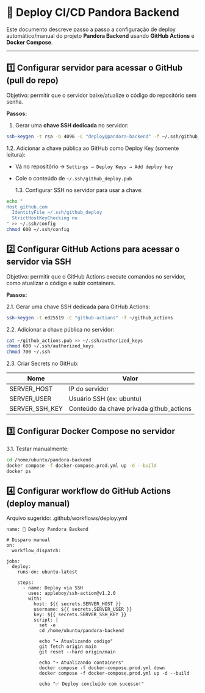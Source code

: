 # 🚀 Deploy CI/CD Pandora Backend

Este documento descreve passo a passo a configuração de deploy automático/manual do projeto **Pandora Backend** usando **GitHub Actions** e **Docker Compose**.

---

## 1️⃣ Configurar servidor para acessar o GitHub (pull do repo)

Objetivo: permitir que o servidor baixe/atualize o código do repositório sem senha.

**Passos:**

1. Gerar uma **chave SSH dedicada** no servidor:

```bash
ssh-keygen -t rsa -b 4096 -C "deploy@pandora-backend" -f ~/.ssh/github_deploy
```

1.2. Adicionar a chave pública ao GitHub como Deploy Key (somente leitura):

- Vá no repositório → `Settings → Deploy Keys → Add deploy key`
- Cole o conteúdo de `~/.ssh/github_deploy.pub`

  1.3. Configurar SSH no servidor para usar a chave:

```bash
echo "
Host github.com
  IdentityFile ~/.ssh/github_deploy
  StrictHostKeyChecking no
" >> ~/.ssh/config
chmod 600 ~/.ssh/config
```

## 2️⃣ Configurar GitHub Actions para acessar o servidor via SSH

Objetivo: permitir que o GitHub Actions execute comandos no servidor, como atualizar o código e subir containers.

**Passos:**

2.1. Gerar uma chave SSH dedicada para GitHub Actions:

```bash
ssh-keygen -t ed25519 -C "github-actions" -f ~/github_actions
```

2.2. Adicionar a chave pública no servidor:

```bash
cat ~/github_actions.pub >> ~/.ssh/authorized_keys
chmod 600 ~/.ssh/authorized_keys
chmod 700 ~/.ssh
```

2.3. Criar Secrets no GitHub:

| Nome           | Valor                                    |
| -------------- | ---------------------------------------- |
| SERVER_HOST    | IP do servidor                           |
| SERVER_USER    | Usuário SSH (ex: ubuntu)                 |
| SERVER_SSH_KEY | Conteúdo da chave privada github_actions |

## 3️⃣ Configurar Docker Compose no servidor

3.1. Testar manualmente:

```bash
cd /home/ubuntu/pandora-backend
docker compose -f docker-compose.prod.yml up -d --build
docker ps
```

## 4️⃣ Configurar workflow do GitHub Actions (deploy manual)

Arquivo sugerido: .github/workflows/deploy.yml

```
name: 🚀 Deploy Pandora Backend

# Disparo manual
on:
  workflow_dispatch:

jobs:
  deploy:
    runs-on: ubuntu-latest

    steps:
      - name: Deploy via SSH
        uses: appleboy/ssh-action@v1.2.0
        with:
          host: ${{ secrets.SERVER_HOST }}
          username: ${{ secrets.SERVER_USER }}
          key: ${{ secrets.SERVER_SSH_KEY }}
          script: |
            set -e
            cd /home/ubuntu/pandora-backend

            echo "→ Atualizando código"
            git fetch origin main
            git reset --hard origin/main

            echo "→ Atualizando containers"
            docker compose -f docker-compose.prod.yml down
            docker compose -f docker-compose.prod.yml up -d --build

            echo "✅ Deploy concluído com sucesso!"
```
